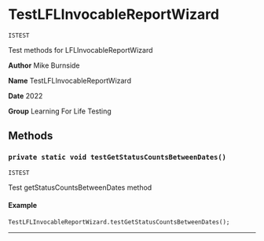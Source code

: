 # TestLFLInvocableReportWizard

`ISTEST`

Test methods for LFLInvocableReportWizard


**Author** Mike Burnside


**Name** TestLFLInvocableReportWizard


**Date** 2022


**Group** Learning For Life Testing

## Methods
### `private static void testGetStatusCountsBetweenDates()`

`ISTEST`

Test getStatusCountsBetweenDates method

#### Example
```apex
TestLFLInvocableReportWizard.testGetStatusCountsBetweenDates();
```


---
